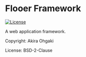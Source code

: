 # Flooer Framework

[![License](https://img.shields.io/badge/License-BSD%202--Clause-orange.svg)](https://opensource.org/licenses/BSD-2-Clause)

A web application framework.

Copyright: Akira Ohgaki

License: BSD-2-Clause
